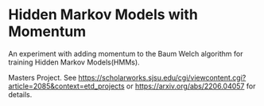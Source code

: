 # Hidden Markov Models with Momentum
An experiment with adding momentum to the Baum Welch algorithm for training Hidden Markov Models(HMMs).  

Masters Project.  See https://scholarworks.sjsu.edu/cgi/viewcontent.cgi?article=2085&context=etd_projects or https://arxiv.org/abs/2206.04057 for details. 

